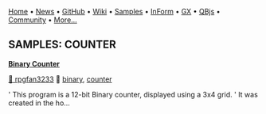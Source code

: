 [Home](https://qb64.com) • [News](../news.md) • [GitHub](https://github.com/QB64Official/qb64) • [Wiki](https://github.com/QB64Official/qb64/wiki) • [Samples](../samples.md) • [InForm](../inform.md) • [GX](../gx.md) • [QBjs](../qbjs.md) • [Community](../community.md) • [More...](../more.md)

## SAMPLES: COUNTER

**[Binary Counter](binary-counter/index.md)**

[🐝 rpgfan3233](rpgfan3233.md) 🔗 [binary](binary.md), [counter](counter.md)

' This program is a 12-bit Binary counter, displayed using a 3x4 grid. ' It was created in the ho...
